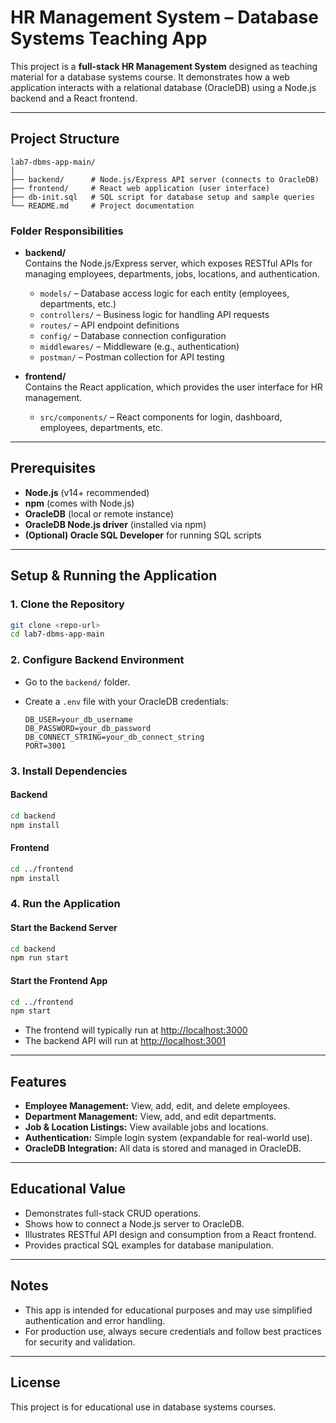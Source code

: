 # HR Management System – Database Systems Teaching App

This project is a **full-stack HR Management System** designed as teaching material for a database systems course. It demonstrates how a web application interacts with a relational database (OracleDB) using a Node.js backend and a React frontend.

---

## Project Structure

```
lab7-dbms-app-main/
│
├── backend/      # Node.js/Express API server (connects to OracleDB)
├── frontend/     # React web application (user interface)
├── db-init.sql   # SQL script for database setup and sample queries
└── README.md     # Project documentation
```

### Folder Responsibilities

- **backend/**  
  Contains the Node.js/Express server, which exposes RESTful APIs for managing employees, departments, jobs, locations, and authentication.  
  - `models/` – Database access logic for each entity (employees, departments, etc.)
  - `controllers/` – Business logic for handling API requests
  - `routes/` – API endpoint definitions
  - `config/` – Database connection configuration
  - `middlewares/` – Middleware (e.g., authentication)
  - `postman/` – Postman collection for API testing

- **frontend/**  
  Contains the React application, which provides the user interface for HR management.  
  - `src/components/` – React components for login, dashboard, employees, departments, etc.



---

## Prerequisites

- **Node.js** (v14+ recommended)
- **npm** (comes with Node.js)
- **OracleDB** (local or remote instance)
- **OracleDB Node.js driver** (installed via npm)
- **(Optional) Oracle SQL Developer** for running SQL scripts

---

## Setup & Running the Application

### 1. Clone the Repository

```sh
git clone <repo-url>
cd lab7-dbms-app-main
```

### 2. Configure Backend Environment

- Go to the `backend/` folder.
- Create a `.env` file with your OracleDB credentials:

  ```
  DB_USER=your_db_username
  DB_PASSWORD=your_db_password
  DB_CONNECT_STRING=your_db_connect_string
  PORT=3001
  ```

### 3. Install Dependencies

#### Backend

```sh
cd backend
npm install
```

#### Frontend

```sh
cd ../frontend
npm install
```

### 4. Run the Application

#### Start the Backend Server

```sh
cd backend
npm run start
```

#### Start the Frontend App

```sh
cd ../frontend
npm start
```

- The frontend will typically run at [http://localhost:3000](http://localhost:3000)
- The backend API will run at [http://localhost:3001](http://localhost:3001)

---

## Features

- **Employee Management:** View, add, edit, and delete employees.
- **Department Management:** View, add, and edit departments.
- **Job & Location Listings:** View available jobs and locations.
- **Authentication:** Simple login system (expandable for real-world use).
- **OracleDB Integration:** All data is stored and managed in OracleDB.

---

## Educational Value

- Demonstrates full-stack CRUD operations.
- Shows how to connect a Node.js server to OracleDB.
- Illustrates RESTful API design and consumption from a React frontend.
- Provides practical SQL examples for database manipulation.

---

## Notes

- This app is intended for educational purposes and may use simplified authentication and error handling.
- For production use, always secure credentials and follow best practices for security and validation.

---

## License

This project is for educational use in database systems courses.